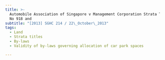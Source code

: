 ```yaml
---
title: >-
  Automobile Association of Singapore v Management Corporation Strata Title Plan
  No 918 and
subtitle: "[2013] SGHC 214 / 22\_October\_2013"
tags:
  - Land
  - Strata titles
  - By-laws
  - Validity of by-laws governing allocation of car park spaces

---
```


